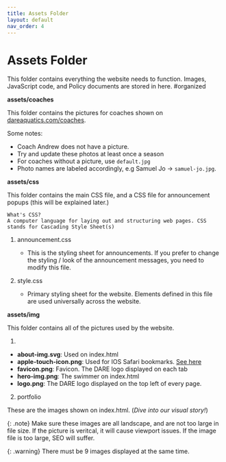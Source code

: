 ```yaml
---
title: Assets Folder
layout: default
nav_order: 4
---
```


# Assets Folder
This folder contains everything the website needs to function. Images, JavaScript code, and Policy documents are stored in here. #organized

**assets/coaches**

This folder contains the pictures for coaches shown on [dareaquatics.com/coaches](dareaquatics.com/coaches).

Some notes:
- Coach Andrew does not have a picture. 
- Try and update these photos at least once a season
- For coaches without a picture, use `default.jpg`
- Photo names are labeled accordingly, e.g Samuel Jo -> `samuel-jo.jpg`. 

**assets/css**

This folder contains the main CSS file, and a CSS file for announcement popups (this will be explained later.)

    What's CSS?
    A computer language for laying out and structuring web pages. CSS stands for Cascading Style Sheet(s)

1. announcement.css
    - This is the styling sheet for announcements. If you prefer to change the styling / look of the announcement messages, you need to modify this file.

2. style.css
    - Primary styling sheet for the website. Elements defined in this file are used universally across the website. 

**assets/img**

This folder contains all of the pictures used by the website. 

1.  
- **about-img.svg**: Used on index.html
- **apple-touch-icon.png**: Used for IOS Safari bookmarks. [See here](https://developer.apple.com/library/archive/documentation/AppleApplications/Reference/SafariWebContent/ConfiguringWebApplications/ConfiguringWebApplications.html)
- **favicon.png**: Favicon. The DARE logo displayed on each tab
- **hero-img.png**: The swimmer on index.html
- **logo.png**: The DARE logo displayed on the top left of every page.

2. portfolio

These are the images shown on index.html. (*Dive into our visual story!*)

{: .note}
Make sure these images are all landscape, and are not too large in file size. If the picture is veritcal, it will cause viewport issues. If the image file is too large, SEO will suffer.

{: .warning}
There must be 9 images displayed at the same time.
